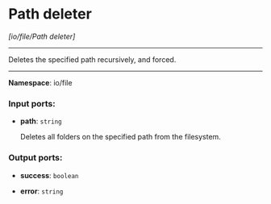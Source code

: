 # Path deleter

_[io/file/Path deleter]_

---

Deletes the specified path recursively, and forced.

---

__Namespace__: io/file

### Input ports:

* __path__: ` string `

    Deletes all folders on the specified path from the filesystem.

### Output ports:

* __success__: ` boolean `


* __error__: ` string `

